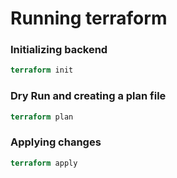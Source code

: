# Running terraform

### Initializing backend

```terraform
terraform init
```

### Dry Run and creating a plan file
```terraform
terraform plan
```

### Applying changes
```terraform
terraform apply